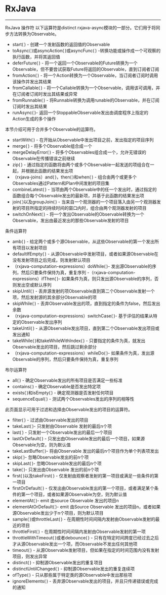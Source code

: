 # RxJava
---

RxJava 操作符
以下运算符是distinct rxjava-async模块的一部分。它们用于将同步方法转换为Observable。

- start( ) - 创建一个发射函数的返回值的Observable
- toAsync( )或asyncAction( )或asyncFunc( ) -转换功能或操作成一个可观察的执行函数，并将其返回值
- deferFuture( ) - 将一个返回一个Observable的Future转换为一个Observable，但不要尝试获取Future将返回的Observable，直到订阅者订阅
- fromAction( ) - 将一个Action转换为一个Observable，当订阅者订阅时调用该操作并发出其结果
- fromCallable( ) - 将一个Callable转换为一个Observable，调用该可调用，并在订阅者订阅时发出其结果或异常
- fromRunnable( ) - 将Runnable转换为调用runable的Observable，并在订阅订阅时发出其结果
- runAsync( )- 返回一个StoppableObservable发出由调度程序上指定的Action生成的多个操作



本节介绍可用于合并多个Observable的运算符。

- startWith( ) - 在开始从Observable中发出项目之前，发出指定的项目序列
- merge( ) - 将多个Observable组合成一个
- mergeDelayError( ) - 将多个Observables组合成一个，允许无错误的Observable在传播错误之前继续
- zip( ) - 通过指定的函数将由两个或多个Observable一起发送的项组合在一起，并根据此函数的结果发出项
- （rxjava-joins）and( )，then( )和when( ) - 组合由两个或更多个Observables通过Pattern和Plan中间发射的项目集
- combineLatest( ) - 当项由两个Observable中的任一个发出时，通过指定的函数组合每个Observable发出的最新项，并基于此函数的结果发出项
- join( )以及groupJoin( ) - 当来自一个观测器的一个项目落入由另一个观测器发射的项目所指定的持续时间的窗口内时，组合由两个观测器发射的项目
- switchOnNext( ) - 将一个发出Observable的Observable转换为一个Observable，发出由最近发出的那些Observable发射的项目

条件运算符

- amb( ) - 给定两个或多个源Observable，从这些Observable的第一个发出所有项目以发射项目
- defaultIfEmpty( ) - 从源Observable中发射项目，或者如果源Observable在没有发射项目之后完成，则发射默认项目
- （rxjava-computation-expressions）doWhile( )- 发出源Observable的序列，然后只要条件保持为真，重复序列
-（rxjava-computation-expressions）ifThen( )- 如果条件为真，则只发出源Observable的序列，否则发出空或默认序列
- skipUntil( ) - 丢弃源发射的项Observable直到第二个Observable发射一个项，然后发射源的其余部分Observable的项
- skipWhile( ) - 丢弃Observable发出的项，直到指定的条件为false，然后发出余数
- （rxjava-computation-expressions）switchCase( )- 基于评估的结果从特定的Observable发出序列
- takeUntil( ) - 从源Observable发出项目，直到第二个Observable发出项目或发出通知
- takeWhile( )和takeWhileWithIndex( ) - 只要指定的条件为真，就发出Observable发出的项目，然后跳过剩余部分
- （rxjava-computation-expressions）whileDo( )- 如果条件为真，发出源Observable的序列，然后只要条件保持为真，重复序列


布尔运算符

- all( ) - 确定Observable发出的所有项目是否满足一些标准
- contains( ) - 确定Observable是否发出特定项
- exists( )和isEmpty( ) - 确定观测器是否发射任何项目
- sequenceEqual( ) - 测试两个Observables发出的序列的相等性


此页面显示可用于过滤和选择由Observable发出的项目的运算符。

-    filter( ) - 过滤由Observable发出的项目
-    takeLast( )- 只发射由Observable 发射的最后n个项
-    last( ) - 只发射一个Observable发出的最后一个项目
-    lastOrDefault( ) - 只发出由Observable发出的最后一个项目，如果源Observable为空，则为默认值
-    takeLastBuffer( )- 将由Observable 发出的最后n个项目作为单个列表项发出
-    skip( )- 忽略Observable发出的前n个项
-    skipLast( )- 忽略Observable发出的最后n个项
-    take( )- 只发出由Observable 发出的前n个项
-    first( )以及takeFirst( ) - 仅发射由观察者发射的第一项目或满足一些条件的第一项目
-    firstOrDefault( ) - 仅发出由Observable发出的第一个项目，或者满足某个条件的第一个项目，或者如果源Observable为空，则为默认值
-    elementAt( )- emit 由source Observable 发出的项目n
-    elementAtOrDefault( )- emit 由Source Observable 发出的项目n，或者如果源Observable发出少于n个项目，则为默认项目
-    sample( )或throttleLast( ) - 在周期性时间间隔内发射由Observable发射的最近的项目
-    throttleFirst( ) - 在周期性时间间隔内发射由Observable发射的第一项
-    throttleWithTimeout( )或者debounce( ) - 只有在特定时间跨度已经过去之后才从源Observable发出一个项，而Observable不发出任何其他项
-    timeout( ) - 从源Observable发射项目，但如果在指定的时间范围内没有发射项目，则发出异常
-    distinct( ) - 抑制源Observable发出的重复项目
-    distinctUntilChanged( ) - 抑制源Observable发出的重复连续项
-    ofType( ) - 只从那些属于特定类的源Observable中发出那些项
-    ignoreElements( ) - 丢弃源Observable发出的项目，并且只传递错误或完成的通知
